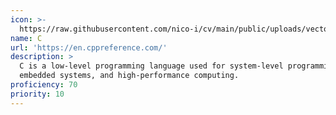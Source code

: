```yaml
---
icon: >-
  https://raw.githubusercontent.com/nico-i/cv/main/public/uploads/vector/logos/c.svg
name: C
url: 'https://en.cppreference.com/'
description: >
  C is a low-level programming language used for system-level programming,
  embedded systems, and high-performance computing.
proficiency: 70
priority: 10
---
```


